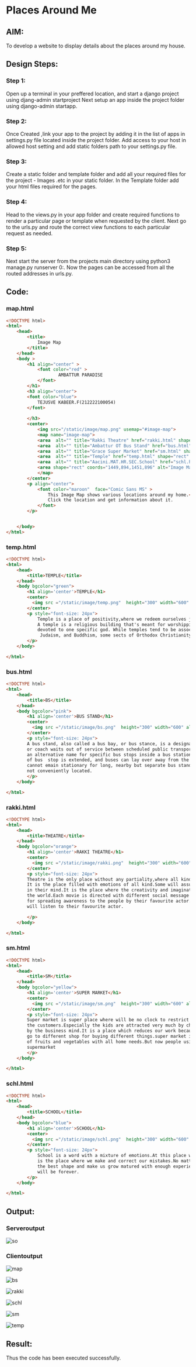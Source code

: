 # Places Around Me

## AIM:

To develop a website to display details about the places around my house.

## Design Steps:

### Step 1:
Open up a terminal in your preffered location, and start a django project using djang-admin startproject Next setup an app inside the project folder using django-admin startapp.

### Step 2:

Once Created ,link your app to the project by adding it in the list of apps in settings.py file located inside the project folder. Add access to your host in allowed host setting and add static folders path to your settings.py file.

### Step 3:

Create a static folder and template folder and add all your required files for the project - Images .etc in your static folder. In the Template folder add your html files required for the pages.

### Step 4:

Head to the views.py in your app folder and create required functions to render a particular page or template when requested by the client. Next go to the urls.py and route the correct view functions to each particular request as needed.

### Step 5:

Next start the server from the projects main directory using python3 manage.py runserver 0:. Now the pages can be accessed from all the routed addresses in urls.py.

## Code:
### map.html
```html
<!DOCTYPE html>
<html>
    <head>
        <title>
            Image Map
        </title>
    </head>
    <body >
        <h1 align="center" >
            <font color="red" >
                    AMBATTUR PARADISE
            </font>   
        </h1>
        <h3 align="center">
        <font color="blue">
            TEJUSVE KABEER.F(212222100054)
        </font>
            
        </h3>
        <center>
            <img src="/static/image/map.png" usemap="#image-map">
            <map name="image-map">
            <area  alt="" title="Rakki Theatre" href="rakki.html" shape="rect" coords="410,87,460,137" style="outline:none;" target="_self"     />
            <area  alt="" title="Ambattur OT Bus Stand" href="bus.html" shape="rect" coords="759,477,809,527" style="outline:none;" target="_self"     />
            <area  alt="" title="Grace Super Market" href="sm.html" shape="rect" coords="1258,598,1308,648" style="outline:none;" target="_self"     />
            <area  alt="" title="Temple" href="temp.html" shape="rect" coords="398,324,448,374" style="outline:none;" target="_self"     />
            <area  alt="" title="Aacini.MAT.HR.SEC.School" href="schl.html" shape="rect" coords="1070,143,1120,193" style="outline:none;" target="_self"     />
            <area shape="rect" coords="1449,894,1451,896" alt="Image Map" style="outline:none;" title="Image Map" href="https://www.image-maps.com/" />
            </map>
        </center>
        <p align="center">
            <font color="maroon"  face="Comic Sans MS" >
                This Image Map shows various locations around my home.<br>
                Click the location and get information about it.
            </font>
        </p>


    </body>
</html>
```
### temp.html
```html
<!DOCTYPE html>
<html>
    <head>
        <title>TEMPLE</title>
    </head>
    <body bgcolor="green">
        <h1 align='center'>TEMPLE</h1>
        <center>
          <img src ="/static/image/temp.png"  height="300" width="600" align="center" >
        </center>
        <p style="font-size: 24px">
            Temple is a place of positivity,where we redeem ourselves just by venting out our emotions to the GOD.
            A temple is a religious building that's meant for worshipping or praying. Hindu temples are typically 
            devoted to one specific god. While temples tend to be associated with non-Christian religions like Islam,
             Judaism, and Buddhism, some sects of Orthodox Christianity worship in temples as well.
        </p>
    </body>

</html>
```
### bus.html
```html
<!DOCTYPE html>
<html>
    <head>
        <title>BS</title>
    </head>
    <body bgcolor="pink">
        <h1 align='center'>BUS STAND</h1>
        <center>
          <img src ="/static/image/bs.png"  height="300" width="600" align="center" >
        </center>
        <p style="font-size: 24px">
        A bus stand, also called a bus bay, or bus stance, is a designated parking location where a bus 
        or coach waits out of service between scheduled public transport services.'Bus stand' is also often 
        an alternative name for specific bus stops inside a bus station.In the simplest case, a bus turnout type 
        of bus  stop is extended, and buses can lay over away from the stop if necessary. In locations where buses 
        cannot emain stationary for long, nearby but separate bus stands may be provided where other bus parking is 
        not conveniently located. 
        </p>
    </body>

</html>
```
### rakki.html
```html
<!DOCTYPE html>
<html>
    <head>
        <title>THEATRE</title>
    </head>
    <body bgcolor="orange">
        <h1 align='center'>RAKKI THEATRE</h1>
        <center>
          <img src ="/static/image/rakki.png"  height="300" width="600" align="center" >
        </center>
        <p style="font-size: 24px">
        Theatre is the only place without any partiality,where all kind of people will sit together and the movie completely.
        It is the place filled with emotions of all kind.Some will assume themselves as actors and starting having fake scenarios
        in their mind.It is the place where the creativity and imagination of one individual will be encouraged and welcomed by
        the world.Each movie is directed with different social message to spread awareness to the people.This is the perfect media
        for spreading awareness to the people by their favourite actor.Though some people don't listen to their parents they 
        will listen to their favourite actor.

        </p>
    </body>

</html>
```
### sm.html
```html
<!DOCTYPE html>
<html>
    <head>
        <title>SM</title>
    </head>
    <body bgcolor="yellow">
        <h1 align='center'>SUPER MARKET</h1>
        <center>
          <img src ="/static/image/sm.png"  height="300" width="600" align="center" >
        </center>
        <p style="font-size: 24px">
        Super market is super place where will be no clock to restrict our shopping time.That place has a lot of items which attracts
        the customers.Especially the kids are attracted very much by chocolates and toys which are being set up at the entrance
        by the business mind.It is a place which reduces our work because this place a collection of products so we don't need to 
        go to different shop for buying different things.super market is a pazhamudhircholai and supermarket which deals all kind
        of fruits and vegetables with all home needs.But now people using online supermarket rather than shopping directly in the
        supermarket
        </p>
    </body>

</html>
```
### schl.html
```html
<!DOCTYPE html>
<html>
    <head>
        <title>SCHOOL</title>
    </head>
    <body bgcolor="blue">
        <h1 align='center'>SCHOOL</h1>
        <center>
          <img src ="/static/image/schl.png"  height="300" width="600" align="center" >
        </center>
        <p style="font-size: 24px">
            School is a word with a mixture of emotions.At this place we would have spent nearly quarter of our life.This
            is the place where we make and correct our mistakes.No matter how mischief we are,the Teachers will mold us into 
            the best shape and make us grow matured with enough experience.The knowledge and experience gained at this place
            will be forever. 
        </p>
    </body>

</html>
```
## Output:

### Serveroutput
![so](https://user-images.githubusercontent.com/118364993/234471518-306f258b-a44c-4320-a10f-2b44f922f405.png)

### Clientoutput
![map](https://user-images.githubusercontent.com/118364993/234471654-7b725744-04f0-4aa8-aa48-cc5ce3f6559b.png)

![bs](https://user-images.githubusercontent.com/118364993/234471666-fc7c1ade-f72f-4e9b-aed7-e13d1ee637c3.png)

![rakki](https://user-images.githubusercontent.com/118364993/234471674-de59acd2-0179-497d-8d16-ebc024e4f10d.png)

![schl](https://user-images.githubusercontent.com/118364993/234471682-b302f10b-6b7c-455a-aede-095575008ea6.png)

![sm](https://user-images.githubusercontent.com/118364993/234471686-568c2168-d5c9-4f86-92c1-70c5b17bbcf1.png)

![temp](https://user-images.githubusercontent.com/118364993/234471702-fc3772cc-6d4a-4ab7-90d1-8c0d4503e543.png)

## Result:
Thus the code has been executed successfully.

